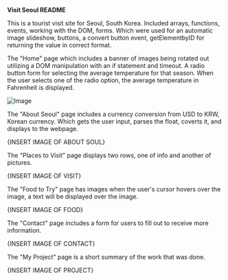 **Visit Seoul README**

This is a tourist visit site for Seoul, South Korea. Included arrays, functions, events, working with the DOM, forms. Which were used for an automatic image slideshow, buttons, a convert button event, 
getElementbyID for returning the value in correct format. 

The "Home" page which includes a banner of images being rotated out utilizing a DOM manipulation with an if statement and timeout. A radio button form for selecting the average temperature for that season.
When the user selects one of the radio option, the average temperature in Fahrenheit is displayed. 

![Image](https://github.com/user-attachments/assets/824412b2-3695-40d5-a991-57be3b1435f4)

The "About Seoul" page includes a currency conversion from USD to KRW, Korean currency. Which gets the user input, parses the float, coverts it, and displays to the webpage.

{INSERT IMAGE OF ABOUT SOUL}

The "Places to Visit" page displays two rows, one of info and another of pictures.

{INSERT IMAGE OF VISIT}

The "Food to Try" page has images when the user's cursor hovers over the image, a text will be displayed over the image.

{INSERT IMAGE OF FOOD}

The "Contact" page includes a form for users to fill out to receive more information.

{INSERT IMAGE OF CONTACT}

The "My Project" page is a short summary of the work that was done.

{INSERT IMAGE OF PROJECT}

